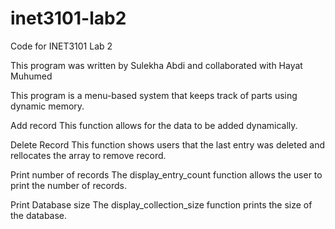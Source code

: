 # inet3101-lab2

Code for INET3101 Lab 2

This program was written by Sulekha Abdi and collaborated with Hayat Muhumed

This program is a menu-based system that keeps track of parts using dynamic memory.

Add record This function allows for the data to be added dynamically.

Delete Record This function shows users that the last entry was deleted and rellocates the array to remove record.

Print number of records The display_entry_count function allows the user to print the number of records.

Print Database size The display_collection_size function prints the size of the database.
